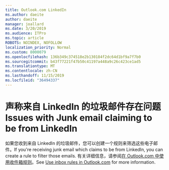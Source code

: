```yaml
---
title: Outlook.com LinkedIn
ms.author: daeite
author: daeite
manager: joallard
ms.date: 3/20/2019
ms.audience: ITPro
ms.topic: article
ROBOTS: NOINDEX, NOFOLLOW
localization_priority: Normal
ms.custom: 8000079
ms.openlocfilehash: 136b349c374518e2b130184f2dc64d1bf9a7f7b0
ms.sourcegitcommit: b43f77221f47b50c41197a448a9c26c423ce1ad5
ms.translationtype: MT
ms.contentlocale: zh-CN
ms.lasthandoff: 11/15/2019
ms.locfileid: "36494337"
---
```

# <a name="issues-with-junk-email-claiming-to-be-from-linkedin"></a><span data-ttu-id="79721-102">声称来自 LinkedIn 的垃圾邮件存在问题</span><span class="sxs-lookup"><span data-stu-id="79721-102">Issues with Junk email claiming to be from LinkedIn</span></span>

<span data-ttu-id="79721-103">如果您收到来自 LinkedIn 的垃圾邮件，您可以创建一个规则来筛选这些电子邮件。</span><span class="sxs-lookup"><span data-stu-id="79721-103">If you're receiving junk email which claims to be from LinkedIn, you can create a rule to filter those emails.</span></span>
<span data-ttu-id="79721-104">有关详细信息，请参阅[在 Outlook.com 中使用收件箱规则](https://aka.ms/OutlookComInboxRules)。</span><span class="sxs-lookup"><span data-stu-id="79721-104">See [Use inbox rules in Outlook.com](https://aka.ms/OutlookComInboxRules) for more information.</span></span>



